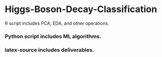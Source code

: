# Higgs-Boson-Decay-Classification

 R script includes PCA, EDA, and other operations.
### Python script includes ML algorithms.
### latex-source includes deliverables.
